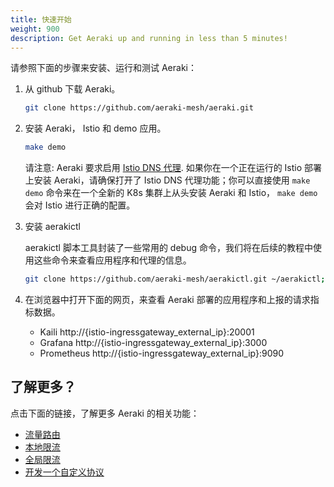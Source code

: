 ```yaml
---
title: 快速开始
weight: 900
description: Get Aeraki up and running in less than 5 minutes!
---
```


请参照下面的步骤来安装、运行和测试 Aeraki：

 1. 从 github 下载 Aeraki。

    ```bash
    git clone https://github.com/aeraki-mesh/aeraki.git
    ```

 2. 安装 Aeraki， Istio 和 demo 应用。

    ```bash
    make demo
    ```

    请注意: Aeraki 要求启用 [Istio DNS 代理](https://istio.io/latest/docs/ops/configuration/traffic-management/dns-proxy/). 如果你在一个正在运行的 Istio 部署上安装 Aeraki，请确保打开了 Istio DNS 代理功能；你可以直接使用 ```make demo``` 命令来在一个全新的 K8s 集群上从头安装 Aeraki 和 Istio， ```make demo``` 会对 Istio 进行正确的配置。
 3. 安装 aerakictl

    aerakictl 脚本工具封装了一些常用的 debug 命令，我们将在后续的教程中使用这些命令来查看应用程序和代理的信息。

    ```bash
    git clone https://github.com/aeraki-mesh/aerakictl.git ~/aerakictl;source ~/aerakictl/aerakictl.sh
    ```

 4. 在浏览器中打开下面的网页，来查看 Aeraki 部署的应用程序和上报的请求指标数据。

    - Kaili http://{istio-ingressgateway_external_ip}:20001
    - Grafana http://{istio-ingressgateway_external_ip}:3000
    - Prometheus http://{istio-ingressgateway_external_ip}:9090
 

## 了解更多？

点击下面的链接，了解更多 Aeraki 的相关功能：

- [流量路由](/zh/docs/v1.x/tutorials/routing/) 
- [本地限流](/zh/docs/v1.x/tutorials/local-rate-limit/)
- [全局限流](/zh/docs/v1.x/tutorials/global-rate-limit//)
- [开发一个自定义协议](/zh/docs/v1.x/tutorials/implement-a-custom-protocol/)
